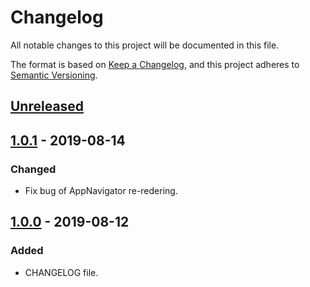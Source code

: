 # Changelog
All notable changes to this project will be documented in this file.

The format is based on [Keep a Changelog](https://keepachangelog.com/en/1.0.0/),
and this project adheres to [Semantic Versioning](https://semver.org/spec/v2.0.0.html).

## [Unreleased]

## [1.0.1] - 2019-08-14
### Changed
- Fix bug of AppNavigator re-redering.

## [1.0.0] - 2019-08-12
### Added
- CHANGELOG file.

[Unreleased]: https://github.com/ccmikechen/Birdiy-app/compare/v1.0.1...HEAD
[1.0.1]: https://github.com/ccmikechen/Birdiy-app/releases/tag/v1.0.1
[1.0.0]: https://github.com/ccmikechen/Birdiy-app/releases/tag/v1.0.0

